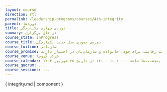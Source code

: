 ```yaml
---
layout: course
direction: rtl
permalink: /leadership-programs/courses/4th-integrity
parent: دوره‌ها
title: دوره‌ی چهارم یکپارچگی
summary: در حال برگزاری
course_state: inProgress
course_title: دوره‌ی حضوری مدل جدید یکپارچگی
course_tuition: سازمانی
course_promise: شما این دوره را در حالی ترک خواهید کرد که یک مسیر عملی برای افزایش چشمگیر بهره‌وری، کیفیت زندگی، ایجاد ارزش و مزیت رقابتی برای خود، خانواده و سازمان‌تان در اختیار دارید.
course_venue: شرکت گروچا
course_calendar: پنجشنبه‌ها ساعت ۱۰:۰۰ تا ۱۲:۰۰ از تاریخ ۲۵ شهریور ۱۴۰۳
course_quorum: ...
course_sessions: ...
---
```


{ integrity.md | component }
